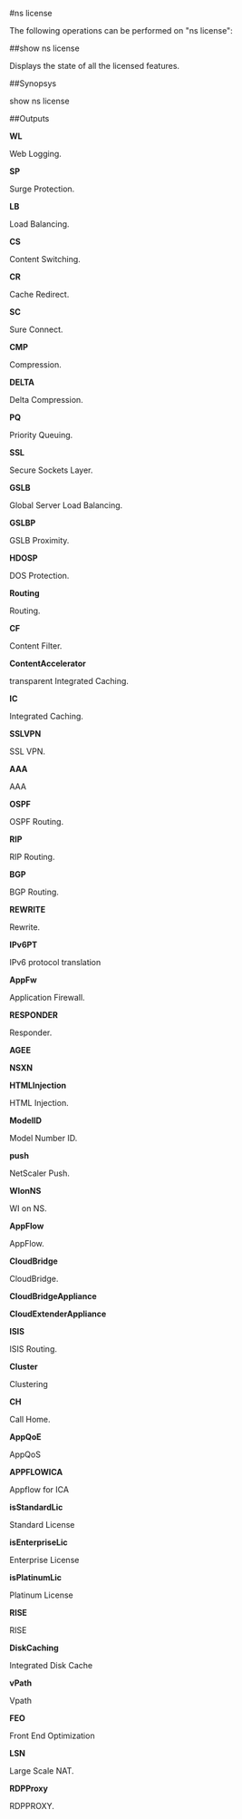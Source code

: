 #ns license

The following operations can be performed on "ns license":


##show ns license

Displays the state of all the licensed features.


##Synopsys

show ns license


##Outputs

<b>WL</b>
Web Logging.

<b>SP</b>
Surge Protection.

<b>LB</b>
Load Balancing.

<b>CS</b>
Content Switching.

<b>CR</b>
Cache Redirect.

<b>SC</b>
Sure Connect.

<b>CMP</b>
Compression.

<b>DELTA</b>
Delta Compression.

<b>PQ</b>
Priority Queuing.

<b>SSL</b>
Secure Sockets Layer.

<b>GSLB</b>
Global Server Load Balancing.

<b>GSLBP</b>
GSLB Proximity.

<b>HDOSP</b>
DOS Protection.

<b>Routing</b>
Routing.

<b>CF</b>
Content Filter.

<b>ContentAccelerator</b>
transparent Integrated Caching.

<b>IC</b>
Integrated Caching.

<b>SSLVPN</b>
SSL VPN.

<b>AAA</b>
AAA

<b>OSPF</b>
OSPF Routing.

<b>RIP</b>
RIP Routing.

<b>BGP</b>
BGP Routing.

<b>REWRITE</b>
Rewrite.

<b>IPv6PT</b>
IPv6 protocol translation

<b>AppFw</b>
Application Firewall.

<b>RESPONDER</b>
Responder.

<b>AGEE</b>

<b>NSXN</b>

<b>HTMLInjection</b>
HTML Injection.

<b>ModelID</b>
Model Number ID.

<b>push</b>
NetScaler Push.

<b>WIonNS</b>
WI on NS.

<b>AppFlow</b>
AppFlow.

<b>CloudBridge</b>
CloudBridge.

<b>CloudBridgeAppliance</b>

<b>CloudExtenderAppliance</b>

<b>ISIS</b>
ISIS Routing.

<b>Cluster</b>
Clustering

<b>CH</b>
Call Home.

<b>AppQoE</b>
AppQoS

<b>APPFLOWICA</b>
Appflow for ICA

<b>isStandardLic</b>
Standard License

<b>isEnterpriseLic</b>
Enterprise License

<b>isPlatinumLic</b>
Platinum License

<b>RISE</b>
RISE

<b>DiskCaching</b>
Integrated Disk Cache

<b>vPath</b>
Vpath

<b>FEO</b>
Front End Optimization

<b>LSN</b>
Large Scale NAT.

<b>RDPProxy</b>
RDPPROXY.



